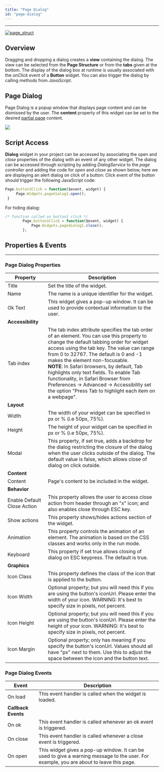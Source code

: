 ```yaml
---
title: "Page Dialog"
id: "page-dialog"
---
```

---

[![page_struct](/learn/assets/page_struct.jpg)](/learn/assets/page_struct.jpg)

## Overview

Dragging and dropping a dialog creates a **view** containing the dialog. The view can be selected from the **Page Structure** or from the **tabs** given at the bottom. The display of the dialog box at runtime is usually associated with the _onClick_ event of a **Button** widget. You can also trigger the dialog by calling methods from _JavaScript_.

## Page Dialog

Page Dialog is a popup window that displays page content and can be dismissed by the user. The **content** property of this widget can be set to the desired [partial page](/learn/app-development/ui-design/page-concepts/partial-pages/) content.

[![](/learn/assets/dialog_page.png)](/learn/assets/dialog_page.png)

## Script Access

**Dialog** widget in your project can be accessed by associating the open and _close_ properties of the dialog with an event of any other widget. The dialog can be accessed through scripting by adding _DialogService_ to the _page controller_ and adding the code for _open_ and _close_ as shown below, here we are displaying an alert dialog on click of a button: Click event of the button should trigger the following JavaScript code:

```js  
Page.button3Click = function($event, widget) {
     Page.Widgets.pagedialog1.open();
 }
```

For hiding dialog:

```js
/* function called on button1 click */
        Page.button1Click = function($event, widget) {
            Page.Widgets.pagedialog1.close();
        };
```

## Properties & Events
---

### Page Dialog Properties

| Property | Description |
| --- | --- |
| Title | Set the title of the widget. |
| Name | The name is a unique identifier for the widget. |
| Ok Text | This widget gives a pop-up window. It can be used to provide contextual information to the user. |
| **Accessibility** |
| Tab index | The tab index attribute specifies the tab order of an element. You can use this property to change the default tabbing order for widget access using the tab key. The value can range from 0 to 32767. The default is 0 and -1 makes the element non-focusable. <br> **NOTE**: In Safari browsers, by default, Tab highlights only text fields. To enable Tab functionality, in Safari Browser from Preferences -> Advanced -> Accessibility set the option "Press Tab to highlight each item on a webpage". |
| **Layout** ||
| Width | The width of your widget can be specified in px or % (i.e 50px, 75%). |
| Height | The height of your widget can be specified in px or % (i.e 50px, 75%). |
| Modal | This property, if set true, adds a backdrop for the dialog restricting the closure of the dialog when the user clicks outside of the dialog. The default value is false, which allows close of dialog on click outside. |
| **Content** |
| Content | Page's content to be included in the widget. |
| **Behavior** |
| Enable Default Close Action | This property allows the user to access close action from header through an "x" icon; and also enables close through ESC key. |
| Show actions | This property shows/hides actions section of the widget. |
| Animation | This property controls the animation of an element. The animation is based on the CSS classes and works only in the run mode. |
| Keyboard | This property if set true allows closing of dialog on ESC keypress. The default is true. |
| **Graphics** |
| Icon Class | This property defines the class of the icon that is applied to the button. |
| Icon Width | Optional property; but you will need this if you are using the button's iconUrl. Please enter the width of your icon. WARNING: It's best to specify size in pixels, not percent. |
| Icon Height | Optional property; but you will need this if you are using the button's iconUrl. Please enter the height of your icon. WARNING: It's best to specify size in pixels, not percent. |
| Icon Margin | Optional property; only has meaning if you specify the button's iconUrl. Values should all have "px" next to them. Use this to adjust the space between the icon and the button text. |

### Page Dialog Events

| Event | Description |
| --- | --- |
| On load | This event handler is called when the widget is loaded. |
| **Callback Events** |
| On ok | This event handler is called whenever an ok event is triggered. |
| On close | This event handler is called whenever a close event is triggered. |
| On open | This widget gives a pop-up window. It can be used to give a warning message to the user. For example, you are about to leave this page. |

